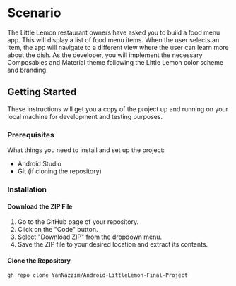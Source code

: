 # Scenario
The Little Lemon restaurant owners have asked you to build a food menu app. This will display a list of food menu items. When the user selects an item, the app will navigate to a different view where the user can learn more about the dish. As the developer, you will implement the necessary Composables and Material theme following the Little Lemon color scheme and branding.

## Getting Started

These instructions will get you a copy of the project up and running on your local machine for development and testing purposes.

### Prerequisites

What things you need to install and set up the project:

- Android Studio
- Git (if cloning the repository)

### Installation

#### Download the ZIP File
1. Go to the GitHub page of your repository.
2. Click on the "Code" button.
3. Select "Download ZIP" from the dropdown menu.
4. Save the ZIP file to your desired location and extract its contents.

#### Clone the Repository

```bash
gh repo clone YanNazzim/Android-LittleLemon-Final-Project
